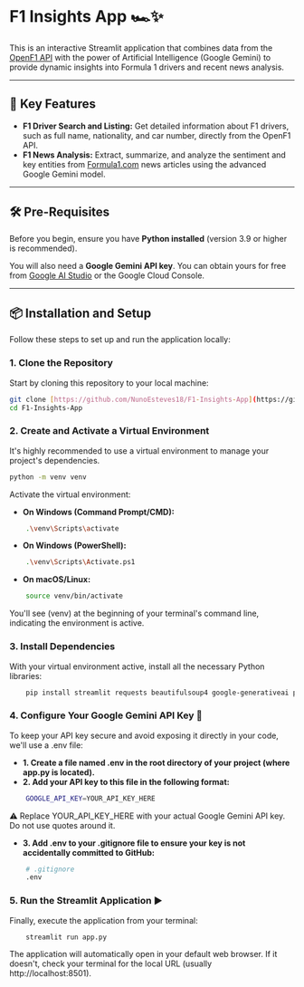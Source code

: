 # F1 Insights App 🏎️✨

This is an interactive Streamlit application that combines data from the [OpenF1 API](https://openf1.org/) with the power of Artificial Intelligence (Google Gemini) to provide dynamic insights into Formula 1 drivers and recent news analysis.

---

## 🚀 Key Features

* **F1 Driver Search and Listing:** Get detailed information about F1 drivers, such as full name, nationality, and car number, directly from the OpenF1 API.
* **F1 News Analysis:** Extract, summarize, and analyze the sentiment and key entities from [Formula1.com](https://www.formula1.com/en/latest) news articles using the advanced Google Gemini model.

---

## 🛠️ Pre-Requisites

Before you begin, ensure you have **Python installed** (version 3.9 or higher is recommended).

You will also need a **Google Gemini API key**. You can obtain yours for free from [Google AI Studio](https://aistudio.google.com/) or the Google Cloud Console.

---

## 📦 Installation and Setup

Follow these steps to set up and run the application locally:

### 1. Clone the Repository

Start by cloning this repository to your local machine:


```bash
git clone [https://github.com/NunoEsteves18/F1-Insights-App](https://github.com/NunoEsteves18/F1-Insights-App)
cd F1-Insights-App
```

### 2. Create and Activate a Virtual Environment

It's highly recommended to use a virtual environment to manage your project's dependencies.
```bash 
python -m venv venv
```
Activate the virtual environment:
* **On Windows (Command Prompt/CMD):** 
```bash 
    .\venv\Scripts\activate
```
* **On Windows (PowerShell):** 
```bash 
    .\venv\Scripts\Activate.ps1
```
* **On macOS/Linux:**
```bash 
    source venv/bin/activate
``` 
You'll see (venv) at the beginning of your terminal's command line, indicating the environment is active.

### 3. Install Dependencies

With your virtual environment active, install all the necessary Python libraries:
```bash 
    pip install streamlit requests beautifulsoup4 google-generativeai python-dotenv
```

### 4. Configure Your Google Gemini API Key 🔑

To keep your API key secure and avoid exposing it directly in your code, we'll use a .env file:
* **1. Create a file named .env in the root directory of your project (where app.py is located).**
* **2. Add your API key to this file in the following format:**
```bash
    GOOGLE_API_KEY=YOUR_API_KEY_HERE
```
⚠️ Replace YOUR_API_KEY_HERE with your actual Google Gemini API key. Do not use quotes around it.
* **3. Add .env to your .gitignore file to ensure your key is not accidentally committed to GitHub:**
```bash
    # .gitignore
    .env
```

### 5. Run the Streamlit Application ▶️

Finally, execute the application from your terminal:
```bash
    streamlit run app.py
```
The application will automatically open in your default web browser. If it doesn't, check your terminal for the local URL (usually http://localhost:8501).   